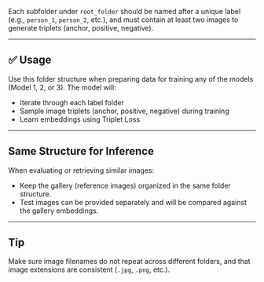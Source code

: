 
Each subfolder under `root_folder` should be named after a unique label (e.g., `person_1`, `person_2`, etc.), and must contain at least two images to generate triplets (anchor, positive, negative).

---

## ✅ Usage

Use this folder structure when preparing data for training any of the models (Model 1, 2, or 3). The model will:
- Iterate through each label folder
- Sample image triplets (anchor, positive, negative) during training
- Learn embeddings using Triplet Loss

---

## Same Structure for Inference

When evaluating or retrieving similar images:
- Keep the gallery (reference images) organized in the same folder structure.
- Test images can be provided separately and will be compared against the gallery embeddings.

---

## Tip

Make sure image filenames do not repeat across different folders, and that image extensions are consistent (`.jpg`, `.png`, etc.).
